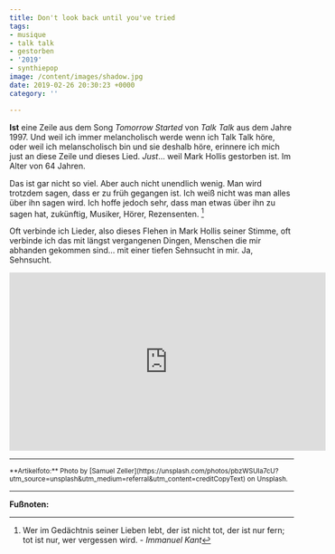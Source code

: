 ```yaml
---
title: Don't look back until you've tried
tags:
- musique
- talk talk
- gestorben
- '2019'
- synthiepop
image: /content/images/shadow.jpg
date: 2019-02-26 20:30:23 +0000
category: ''

---
```

**Ist** eine Zeile aus dem Song *Tomorrow Started* von *Talk Talk* aus dem Jahre 1997. Und weil ich immer melancholisch werde wenn ich Talk Talk höre, oder weil ich melanscholisch bin und sie deshalb höre, erinnere ich mich just an diese Zeile und dieses Lied. *Just*… weil Mark Hollis gestorben ist. Im Alter von 64 Jahren.

Das ist gar nicht so viel. Aber auch nicht unendlich wenig. Man wird trotzdem sagen, dass er zu früh gegangen ist. Ich weiß nicht was man alles über ihn sagen wird. Ich hoffe jedoch sehr, dass man etwas über ihn zu sagen hat, zukünftig, Musiker, Hörer, Rezensenten. [^1]

Oft verbinde ich Lieder, also dieses Flehen in Mark Hollis seiner Stimme, oft verbinde ich das mit längst vergangenen Dingen, Menschen die mir abhanden gekommen sind… mit einer tiefen Sehnsucht in mir. Ja, Sehnsucht.

<iframe width="560" height="315" src="https://www.youtube.com/embed/XQAOdpj7lm4" frameborder="0" allow="accelerometer; autoplay; encrypted-media; gyroscope; picture-in-picture" allowfullscreen></iframe>

---

<small>
**Artikelfoto:** Photo by [Samuel Zeller](https://unsplash.com/photos/pbzWSUla7cU?utm_source=unsplash&utm_medium=referral&utm_content=creditCopyText) on Unsplash.
</small>

---

**Fußnoten:**

[^1]: Wer im Gedächtnis seiner Lieben lebt, der ist nicht tot, der ist nur fern; tot ist nur, wer vergessen wird. - *Immanuel Kant*
